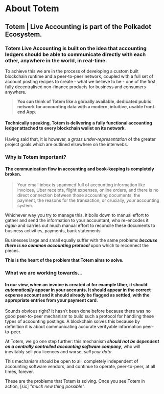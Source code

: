<h1>About Totem</h1>

<h2>Totem | Live Accounting is part of the Polkadot Ecosystem.</h2>

<h3>Totem Live Accounting  is built on the idea that accounting ledgers should be able to communicate directly with each other, anywhere in the world, in real-time.</h3>

To achieve this we are in the process of developing a custom built blockchain runtime and a peer-to-peer network, coupled with a full set of account posting recipes to create - what we believe to be  - one of the first fully decentralised non-finance products for business and consumers anywhere. 

> **You can think of Totem like a globally available, dedicated public network for accounting data with a modern, intuitive, usable front-end App.**


<h4>Technically speaking, Totem is delivering a fully functional accounting ledger attached to every blockchain wallet on its network.</h4>

Having said that, it is however, a *_gross under-representation_* of the greater project goals which are outlined elsewhere on the interwebs.

<h3> Why is Totem important?</h3>

<h4>The communication flow in accounting and book-keeping is completely broken.</h4> 

> Your email inbox is spammed full of accounting information like invoices, Uber receipts, flight expenses, online orders, and there is no direct connection between those accounting documents, the payment, the reasons for the transaction, or crucially, <i>your</i> accounting system.

Whichever way you try to manage this, it boils down to manual effort to  gather and send the information to your accountant, who re-encodes it _again_ and carries out much manual effort to reconcile these documents to business activities, payments, bank statements. 

Businesses large and small equally suffer with the same problems ***because there is no common accounting protocol*** upon which to reconnect the pieces. 

**This is the heart of the problem that Totem aims to solve**.

<h3> What we are working towards...</h3>

<h4>In our view, when an invoice is created at for example Uber, it should <i>automatically</i> appear in your accounts. It should appear in the correct expense account and it should already be flagged as settled, with the appropriate entries from your payment card.</h4>

Sounds obvious right? It hasn't been done before because there was no good peer-to-peer mechanism to build such a protocol for handling these types of accounting postings. A blockchain solves this because by definition it is about communicating accurate verifyable information peer-to-peer.

At Totem, we go one step further: this mechanism ***should not be dependent on a centrally controlled accounting software company***, who will inevitably sell you licences and worse, _sell your data_. 

This mechanism should be open to all, completely independent of  accounting software vendors, and continue to operate, peer-to-peer, at all times, forever.

These are the problems that Totem is solving. Once you see Totem in action, [sic] _"much new thing possible"_.